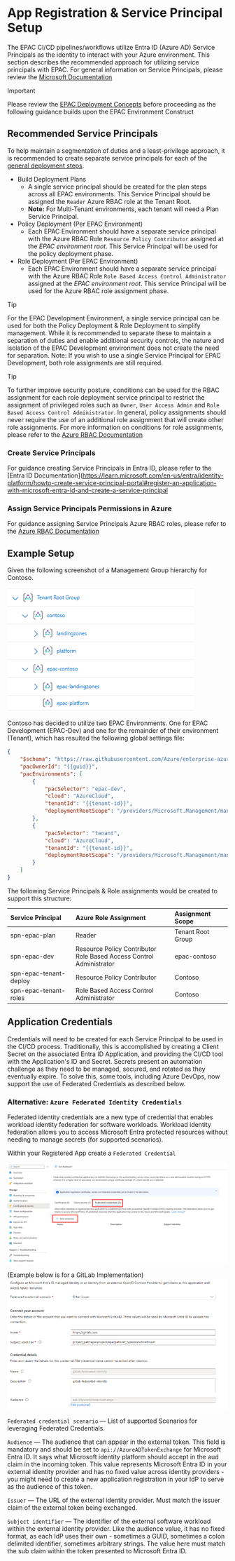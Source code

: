 # App Registration & Service Principal Setup

The EPAC CI/CD pipelines/workflows utilize Entra ID (Azure AD) Service Principals as the identity to interact with your Azure environment. This section describes the recommended approach for utilizing service principals with EPAC. For general information on Service Principals, please review the [Microsoft Documentation](https://learn.microsoft.com/en-us/entra/identity-platform/app-objects-and-service-principals?tabs=browser)

> [!IMPORTANT]
> Please review the [EPAC Deployment Concepts](start-implementing.md/#epac-concepts-and-environments) before proceeding as the following guidance builds upon the EPAC Environment Construct

## Recommended Service Principals

To help maintain a segmentation of duties and a least-privilege approach, it is recommended to create separate service principals for each of the [general deployment steps](ci-cd-overview.md/#general-deployment-flow).

- Build Deployment Plans
    - A single service principal should be created for the plan steps across all EPAC environments. This Service Principal should be assigned the `Reader` Azure RBAC role at the Tenant Root.
    - **Note:** For Multi-Tenant environments, each tenant will need a Plan Service Principal.
- Policy Deployment (Per EPAC Environment)
    - Each EPAC Environment should have a separate service principal with the Azure RBAC Role `Resource Policy Contributor` assigned at the *EPAC environment root*. This Service Principal will be used for the policy deployment phase.
- Role Deployment (Per EPAC Environment)
    - Each EPAC Environment should have a separate service principal with the Azure RBAC Role `Role Based Access Control Administrator` assigned at the *EPAC environment root*. This service Principal will be used for the Azure RBAC role assignment phase.

> [!TIP]
> For the EPAC Development Environment, a single service principal can be used for both the Policy Deployment & Role Deployment to simplify management. While it is recommended to separate these to maintain a separation of duties and enable additional security controls, the nature and isolation of the EPAC Development environment does not create the need for separation. Note: If you wish to use a single Service Principal for EPAC Development, both role assignments are still required.

> [!TIP]
> To further improve security posture, conditions can be used for the RBAC assignment for each role deployment service principal to restrict the assignment of privileged roles such as `Owner`, `User Access Admin` and `Role Based Access Control Administrator`. In general, policy assignments should never require the use of an additional role assignment that will create other role assignments. For more information on conditions for role assignments, please refer to the [Azure RBAC Documentation](https://learn.microsoft.com/en-us/azure/role-based-access-control/conditions-format)

### Create Service Principals

For guidance creating Service Principals in Entra ID, please refer to the [Entra ID Documentation](https://learn.microsoft.com/en-us/entra/identity-platform/howto-create-service-principal-portal#register-an-application-with-microsoft-entra-id-and-create-a-service-principal

### Assign Service Principals Permissions in Azure

For guidance assigning Service Principals Azure RBAC roles, please refer to the [Azure RBAC Documentation](https://learn.microsoft.com/en-us/entra/identity-platform/howto-create-service-principal-portal#assign-a-role-to-the-application)

## Example Setup
Given the following screenshot of a Management Group hierarchy for Contoso.

![Management Group hierarchy](Images/ci-cd-mg.png)

Contoso has decided to utilize two EPAC Environments. One for EPAC Development (EPAC-Dev) and one for the remainder of their environment (Tenant), which has resulted the following global settings file:

```json
{
    "$schema": "https://raw.githubusercontent.com/Azure/enterprise-azure-policy-as-code/main/Schemas/global-settings-schema.json",
    "pacOwnerId": "{{guid}}",
    "pacEnvironments": [
        {
            "pacSelector": "epac-dev",
            "cloud": "AzureCloud",
            "tenantId": "{{tenant-id}}",
            "deploymentRootScope": "/providers/Microsoft.Management/managementGroups/epac-contoso"
        },
        {
            "pacSelector": "tenant",
            "cloud": "AzureCloud",
            "tenantId": "{{tenant-id}}",
            "deploymentRootScope": "/providers/Microsoft.Management/managementGroups/contoso"
        }
    ]
}
``` 

The following Service Principals & Role assignments would be created to support this structure:

| Service Principal | Azure Role Assignment | Assignment Scope |
| :--- | :--- | :--- |
| spn-epac-plan | Reader | Tenant Root Group |
| spn-epac-dev | Resource Policy Contributor <br> Role Based Access Control Administrator | epac-contoso |
| spn-epac-tenant-deploy | Resource Policy Contributor | Contoso |
| spn-epac-tenant-roles | Role Based Access Control Administrator | Contoso |

## Application Credentials

Credentials will need to be created for each Service Principal to be used in the CI/CD process. Traditionally, this is accomplished by creating a Client Secret on the associated Entra ID Application, and providing the CI/CD tool with the Application's ID and Secret. Secrets present an automation challenge as they need to be managed, secured, and rotated as they eventually expire. To solve this, some tools, including Azure DevOps, now support the use of Federated Credentials as described below.

### Alternative: `Azure Federated Identity Credentials` 

Federated identity credentials are a new type of credential that enables workload identity federation for software workloads. Workload identity federation allows you to access Microsoft Entra protected resources without needing to manage secrets (for supported scenarios).

Within your Registered App create a `Federated Credential`


![App Registration 30](Images/ci-cd-app-registrations-federated-credentials.png)


(Example below is for a GitLab Implementation)
![App Registration 30](Images/ci-cd-app-registrations-federated-credentials-configs.png)

`Federated credential scenario` — List of supported Scenarios for leveraging Federated Credentials. 

`Audience` — The audience that can appear in the external token. This field is mandatory and should be set to `api://AzureADTokenExchange` for Microsoft Entra ID. It says what Microsoft identity platform should accept in the aud claim in the incoming token. This value represents Microsoft Entra ID in your external identity provider and has no fixed value across identity providers - you might need to create a new application registration in your IdP to serve as the audience of this token.

`Issuer` — The URL of the external identity provider. Must match the issuer claim of the external token being exchanged.

`Subject identifier` — The identifier of the external software workload within the external identity provider. Like the audience value, it has no fixed format, as each IdP uses their own - sometimes a GUID, sometimes a colon delimited identifier, sometimes arbitrary strings. The value here must match the sub claim within the token presented to Microsoft Entra ID.
